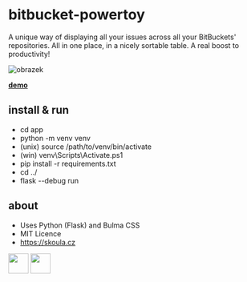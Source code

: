 # bitbucket-powertoy
A unique way of displaying all your issues across all your BitBuckets' repositories. All in one place, in a nicely sortable table. A real boost to productivity!

![obrazek](https://user-images.githubusercontent.com/5922575/170380860-7b8bfae5-33a6-4d96-ac39-9fa136070aa5.png)

**[demo](https://bitbucket.skoula.cz)**



## install & run
* cd app
* python -m venv venv
* (unix) source /path/to/venv/bin/activate
* (win) venv\Scripts\Activate.ps1
* pip install -r requirements.txt
* cd ../
* flask --debug run


## about
* Uses Python (Flask) and Bulma CSS
* MIT Licence
* https://skoula.cz


<a href="https://www.buymeacoffee.com/mskoula"><img src="https://www.buymeacoffee.com/assets/img/guidelines/download-assets-sm-1.svg" height="40"></a>
<a href="https://paypal.me/truehipstercz?country.x=CZ&locale.x=en_US"><img src="https://raw.githubusercontent.com/andreostrovsky/donate-with-paypal/master/blue.svg" height="40"></a>
